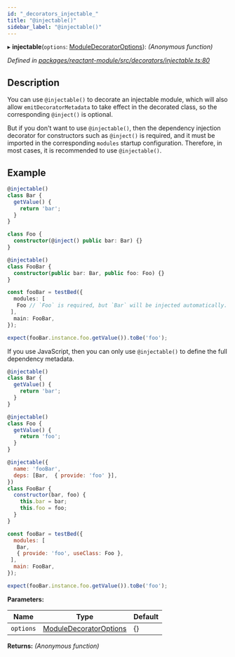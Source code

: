 ```yaml
---
id: "_decorators_injectable_"
title: "@injectable()"
sidebar_label: "@injectable()"
---
```


▸ **injectable**(`options`: [ModuleDecoratorOptions](../interfaces/_interfaces_.moduledecoratoroptions.md)): *(Anonymous function)*

*Defined in [packages/reactant-module/src/decorators/injectable.ts:80](https://github.com/unadlib/reactant/blob/03d0c8fd/packages/reactant-module/src/decorators/injectable.ts#L80)*

## Description

You can use `@injectable()` to decorate an injectable module, which will also allow `emitDecoratorMetadata` to take effect in the decorated class, so the corresponding `@inject()` is optional.

But if you don't want to use `@injectable()`, then the dependency injection decorator for constructors such as `@inject()` is required, and it must be imported in the corresponding `modules` startup configuration. Therefore, in most cases, it is recommended to use `@injectable()`.

## Example

```ts
@injectable()
class Bar {
  getValue() {
    return 'bar';
  }
}

class Foo {
  constructor(@inject() public bar: Bar) {}
}

@injectable()
class FooBar {
  constructor(public bar: Bar, public foo: Foo) {}
}

const fooBar = testBed({
  modules: [
   Foo // `Foo` is required, but `Bar` will be injected automatically.
 ],
  main: FooBar,
});

expect(fooBar.instance.foo.getValue()).toBe('foo');
```

If you use JavaScript, then you can only use `@injectable()` to define the full dependency metadata.

```js
@injectable()
class Bar {
  getValue() {
    return 'bar';
  }
}

@injectable()
class Foo {
  getValue() {
    return 'foo';
  }
}

@injectable({
  name: 'fooBar',
  deps: [Bar,  { provide: 'foo' }],
})
class FooBar {
  constructor(bar, foo) {
    this.bar = bar;
    this.foo = foo;
  }
}

const fooBar = testBed({
  modules: [
   Bar,
   { provide: 'foo', useClass: Foo },
 ],
  main: FooBar,
});

expect(fooBar.instance.foo.getValue()).toBe('foo');
```

**Parameters:**

Name | Type | Default |
------ | ------ | ------ |
`options` | [ModuleDecoratorOptions](../interfaces/_interfaces_.moduledecoratoroptions.md) | {} |

**Returns:** *(Anonymous function)*
